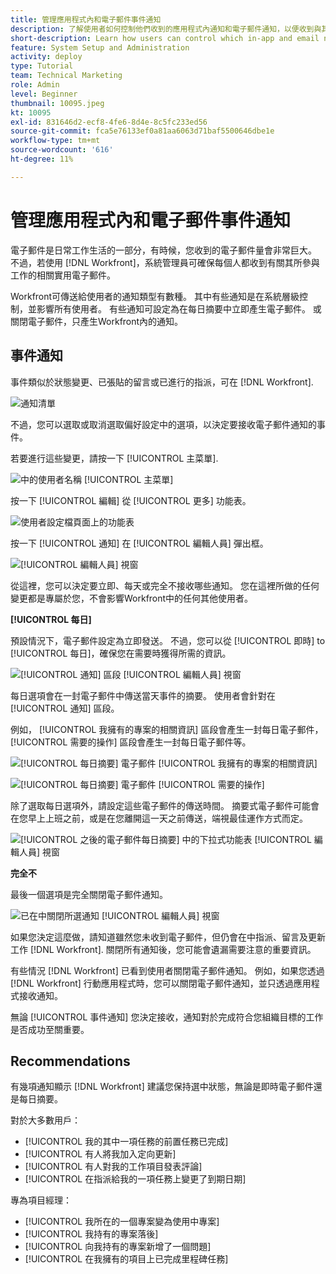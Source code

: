 ```yaml
---
title: 管理應用程式內和電子郵件事件通知
description: 了解使用者如何控制他們收到的應用程式內通知和電子郵件通知，以便收到與其工作相關、有用的電子郵件。
short-description: Learn how users can control which in-app and email notifications they receive.
feature: System Setup and Administration
activity: deploy
type: Tutorial
team: Technical Marketing
role: Admin
level: Beginner
thumbnail: 10095.jpeg
kt: 10095
exl-id: 831646d2-ecf8-4fe6-8d4e-8c5fc233ed56
source-git-commit: fca5e76133ef0a81aa6063d71baf5500646dbe1e
workflow-type: tm+mt
source-wordcount: '616'
ht-degree: 11%

---
```


# 管理應用程式內和電子郵件事件通知

電子郵件是日常工作生活的一部分，有時候，您收到的電子郵件量會非常巨大。 不過，若使用 [!DNL Workfront]，系統管理員可確保每個人都收到有關其所參與工作的相關實用電子郵件。

Workfront可傳送給使用者的通知類型有數種。 其中有些通知是在系統層級控制，並影響所有使用者。 有些通知可設定為在每日摘要中立即產生電子郵件。 或關閉電子郵件，只產生Workfront內的通知。

## 事件通知

事件類似於狀態變更、已張貼的留言或已進行的指派，可在 [!DNL Workfront].

![通知清單](assets/admin-fund-user-notifications-01.png)

不過，您可以選取或取消選取偏好設定中的選項，以決定要接收電子郵件通知的事件。

若要進行這些變更，請按一下 [!UICONTROL 主菜單].

![中的使用者名稱 [!UICONTROL 主菜單]](assets/admin-fund-user-notifications-02.png)

按一下 [!UICONTROL 編輯] 從 [!UICONTROL 更多] 功能表。

![使用者設定檔頁面上的功能表](assets/admin-fund-user-notifications-03.png)

按一下 [!UICONTROL 通知] 在 [!UICONTROL 編輯人員] 彈出框。

![[!UICONTROL 編輯人員] 視窗](assets/admin-fund-user-notifications-04.png)

從這裡，您可以決定要立即、每天或完全不接收哪些通知。 您在這裡所做的任何變更都是專屬於您，不會影響Workfront中的任何其他使用者。

**[!UICONTROL 每日]**

預設情況下，電子郵件設定為立即發送。 不過，您可以從 [!UICONTROL 即時] to [!UICONTROL 每日]，確保您在需要時獲得所需的資訊。

![[!UICONTROL 通知] 區段 [!UICONTROL 編輯人員] 視窗](assets/admin-fund-user-notifications-05.png)

每日選項會在一封電子郵件中傳送當天事件的摘要。 使用者會針對在 [!UICONTROL 通知] 區段。

例如， [!UICONTROL 我擁有的專案的相關資訊] 區段會產生一封每日電子郵件， [!UICONTROL 需要的操作] 區段會產生一封每日電子郵件等。

![[!UICONTROL 每日摘要] 電子郵件 [!UICONTROL 我擁有的專案的相關資訊]](assets/admin-fund-user-notifications-06.png)

![[!UICONTROL 每日摘要] 電子郵件 [!UICONTROL 需要的操作]](assets/admin-fund-user-notifications-07.png)

除了選取每日選項外，請設定這些電子郵件的傳送時間。 摘要式電子郵件可能會在您早上上班之前，或是在您離開這一天之前傳送，端視最佳運作方式而定。

![[!UICONTROL 之後的電子郵件每日摘要] 中的下拉式功能表 [!UICONTROL 編輯人員] 視窗](assets/admin-fund-user-notifications-08.png)

**完全不**

最後一個選項是完全關閉電子郵件通知。

![已在中關閉所選通知 [!UICONTROL 編輯人員] 視窗](assets/admin-fund-user-notifications-09.png)

如果您決定這麼做，請知道雖然您未收到電子郵件，但仍會在中指派、留言及更新工作 [!DNL Workfront]. 關閉所有通知後，您可能會遺漏需要注意的重要資訊。

有些情況 [!DNL Workfront] 已看到使用者關閉電子郵件通知。 例如，如果您透過 [!DNL Workfront] 行動應用程式時，您可以關閉電子郵件通知，並只透過應用程式接收通知。

無論 [!UICONTROL 事件通知] 您決定接收，通知對於完成符合您組織目標的工作是否成功至關重要。


## Recommendations

有幾項通知顯示 [!DNL Workfront] 建議您保持選中狀態，無論是即時電子郵件還是每日摘要。

對於大多數用戶：

* [!UICONTROL 我的其中一項任務的前置任務已完成]
* [!UICONTROL 有人將我加入定向更新]
* [!UICONTROL 有人對我的工作項目發表評論]
* [!UICONTROL 在指派給我的一項任務上變更了到期日期]


專為項目經理：

* [!UICONTROL 我所在的一個專案變為使用中專案]
* [!UICONTROL 我持有的專案落後]
* [!UICONTROL 向我持有的專案新增了一個問題]
* [!UICONTROL 在我擁有的項目上已完成里程碑任務]


<!---
learn more URLs
Email notifications
guide: manage your notifications
--->

